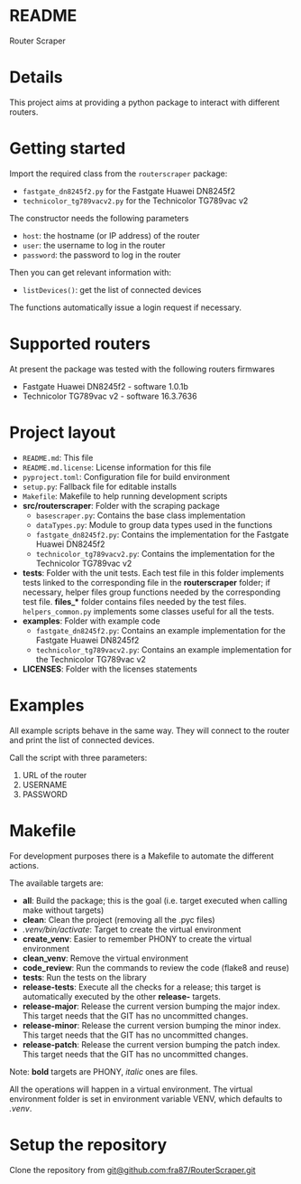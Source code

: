 # README

Router Scraper

# Details

This project aims at providing a python package to interact with different
routers.

# Getting started

Import the required class from the `routerscraper` package:

- `fastgate_dn8245f2.py` for the Fastgate Huawei DN8245f2
- `technicolor_tg789vacv2.py` for the Technicolor TG789vac v2

The constructor needs the following parameters
- `host`: the hostname (or IP address) of the router
- `user`: the username to log in the router
- `password`: the password to log in the router

Then you can get relevant information with:
- `listDevices()`: get the list of connected devices

The functions automatically issue a login request if necessary.

# Supported routers

At present the package was tested with the following routers firmwares

- Fastgate Huawei DN8245f2 - software 1.0.1b
- Technicolor TG789vac v2 - software 16.3.7636

# Project layout

- `README.md`: This file
- `README.md.license`: License information for this file
- `pyproject.toml`: Configuration file for build environment
- `setup.py`: Fallback file for editable installs
- `Makefile`: Makefile to help running development scripts
- **src/routerscraper**: Folder with the scraping package
    - `basescraper.py`: Contains the base class implementation
    - `dataTypes.py`: Module to group data types used in the functions
    - `fastgate_dn8245f2.py`: Contains the implementation for the Fastgate
                              Huawei DN8245f2
    - `technicolor_tg789vacv2.py`: Contains the implementation for the
                                   Technicolor TG789vac v2
- **tests**: Folder with the unit tests. Each test file in this folder
             implements tests linked to the corresponding file in the
             **routerscraper** folder; if necessary, helper files group
             functions needed by the corresponding test file. **files_\***
             folder contains files needed by the test files.
             `helpers_common.py` implements some classes useful for all the
             tests.
- **examples**: Folder with example code
    - `fastgate_dn8245f2.py`: Contains an example implementation for the
                              Fastgate Huawei DN8245f2
    - `technicolor_tg789vacv2.py`: Contains an example implementation for the
                                   Technicolor TG789vac v2
- **LICENSES**: Folder with the licenses statements

# Examples

All example scripts behave in the same way. They will connect to the router and
print the list of connected devices.

Call the script with three parameters:

1. URL of the router
2. USERNAME
3. PASSWORD

# Makefile

For development purposes there is a Makefile to automate the different actions.

The available targets are:

- **all**: Build the package; this is the goal (i.e. target executed when
           calling make without targets)
- **clean**: Clean the project (removing all the .pyc files)
- *.venv/bin/activate*: Target to create the virtual environment
- **create_venv**: Easier to remember PHONY to create the virtual environment
- **clean_venv**: Remove the virtual environment
- **code_review**: Run the commands to review the code (flake8 and reuse)
- **tests**: Run the tests on the library
- **release-tests**: Execute all the checks for a release; this target is
                     automatically executed by the other **release-** targets.
- **release-major**: Release the current version bumping the major index. This
                     target needs that the GIT has no uncommitted changes.
- **release-minor**: Release the current version bumping the minor index. This
                     target needs that the GIT has no uncommitted changes.
- **release-patch**: Release the current version bumping the patch index. This
                     target needs that the GIT has no uncommitted changes.

Note: **bold** targets are PHONY, *italic* ones are files.

All the operations will happen in a virtual environment. The virtual
environment folder is set in environment variable VENV, which defaults to
*.venv*.

# Setup the repository

Clone the repository from
[git@github.com:fra87/RouterScraper.git](git@github.com:fra87/RouterScraper.git)
